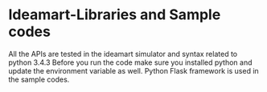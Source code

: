 # Ideamart-Libraries and Sample codes 

All the APIs are tested in the ideamart simulator and syntax related to python 3.4.3
Before you run the code make sure you installed python and update the environment variable as well. Python Flask framework is used in the sample codes.
